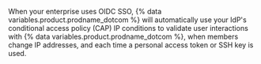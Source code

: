 When your enterprise uses OIDC SSO, {% data variables.product.prodname_dotcom %} will automatically use your IdP's conditional access policy (CAP) IP conditions to validate user interactions with {% data variables.product.prodname_dotcom %}, when members change IP addresses, and each time a personal access token or SSH key is used.
